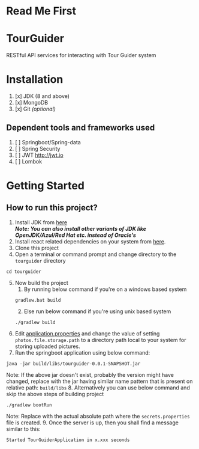 # Read Me First

# TourGuider
RESTful API services for interacting with Tour Guider system

# Installation

1. [x] JDK (8 and above)
2. [x] MongoDB
3. [x] Git _(optional)_

## Dependent tools and frameworks used

1. [ ] Springboot/Spring-data
2. [ ] Spring Security
3. [ ] JWT http://jwt.io
4. [ ] Lombok

# Getting Started

## How to run this project?

1. Install JDK from [here](https://www.oracle.com/java/technologies/downloads/ )<br>
   **_Note: You can also install other variants of JDK like OpenJDK/Azul/Red Hat etc. instead of Oracle's_**
2. Install react related dependencies on your system from [here](https://react.dev/learn/start-a-new-react-project).
3. Clone this project
4. Open a terminal or command prompt and change directory to the `tourguider` directory

```agsl
cd tourguider
```

5. Now build the project
    1. By running below command if you're on a windows based system
   ```agsl
   gradlew.bat build
    ```
    2. Else run below command if you're using unix based system
   ```agsl
   ./gradlew build
   ```
6. Edit [application.properties](src/main/resources/application.properties) and change the value of setting `photos.file.storage.path` to a directory path local to your system for storing uploaded pictures. 
7. Run the springboot application using below command:

```agsl
java -jar build/libs/tourguider-0.0.1-SNAPSHOT.jar 
```
Note: If the above jar doesn't exist, probably the version might have changed, replace with the jar having similar name
pattern that is present on relative path: `build/libs`
8. Alternatively you can use below command and skip the above steps of building project
```agsl
./gradlew bootRun
```
Note: Replace <PATH> with the actual absolute path where the `secrets.properties` file is created.
9. Once the server is up, then you shall find a message similar to this:

```agsl
Started TourGuiderApplication in x.xxx seconds
```
